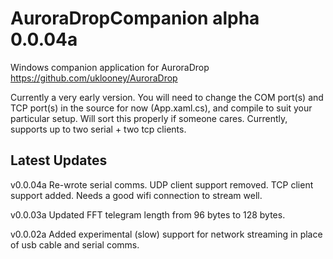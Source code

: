 # AuroraDropCompanion alpha 0.0.04a

Windows companion application for AuroraDrop
https://github.com/uklooney/AuroraDrop

Currently a very early version.
You will need to change the COM port(s) and TCP port(s) in the source for now (App.xaml.cs), and compile to suit your particular setup. Will sort this properly if someone cares.
Currently, supports up to two serial + two tcp clients.

## Latest Updates

v0.0.04a
Re-wrote serial comms.
UDP client support removed.
TCP client support added. Needs a good wifi connection to stream well.

v0.0.03a
Updated FFT telegram length from 96 bytes to 128 bytes.

v0.0.02a
Added experimental (slow) support for network streaming in place of usb cable and serial comms.

